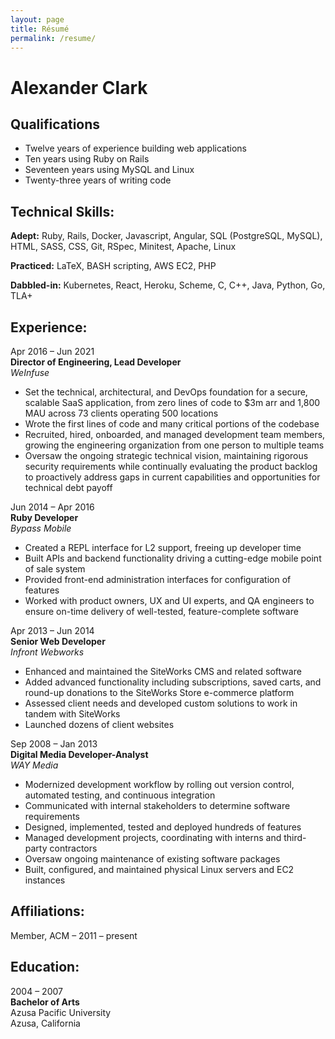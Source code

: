 ```yaml
---
layout: page
title: Résumé
permalink: /resume/
---
```


# Alexander Clark
## Qualifications

* Twelve years of experience building web applications
* Ten years using Ruby on Rails
* Seventeen years using MySQL and Linux
* Twenty-three years of writing code

## Technical Skills:

**Adept:** Ruby, Rails, Docker, Javascript, Angular, SQL (PostgreSQL, MySQL), HTML, SASS, CSS, Git, RSpec, Minitest, Apache, Linux

**Practiced:** LaTeX, BASH scripting, AWS EC2, PHP

**Dabbled-in:** Kubernetes, React, Heroku, Scheme, C, C++, Java, Python, Go, TLA+

## Experience:

Apr 2016 – Jun 2021<br />
**Director of Engineering, Lead Developer**<br />
*WeInfuse*

* Set the technical, architectural, and DevOps foundation for a secure, scalable SaaS application, from zero lines of code to $3m arr and 1,800 MAU across 73 clients operating 500 locations
* Wrote the first lines of code and many critical portions of the codebase
* Recruited, hired, onboarded, and managed development team members, growing the engineering organization from one person to multiple teams
* Oversaw the ongoing strategic technical vision, maintaining rigorous security requirements while continually evaluating the product backlog to proactively address gaps in current capabilities and opportunities for technical debt payoff

Jun 2014 – Apr 2016<br />
**Ruby Developer**<br />
*Bypass Mobile*

* Created a REPL interface for L2 support, freeing up developer time
* Built APIs and backend functionality driving a cutting-edge mobile point of sale system
* Provided front-end administration interfaces for configuration of features
* Worked with product owners, UX and UI experts, and QA engineers to ensure on-time delivery of well-tested, feature-complete software

Apr 2013 – Jun 2014<br />
**Senior Web Developer**<br />
*Infront Webworks*

* Enhanced and maintained the SiteWorks CMS and related software
* Added advanced functionality including subscriptions, saved carts, and round-up donations to the SiteWorks Store e-commerce platform
* Assessed client needs and developed custom solutions to work in tandem with SiteWorks
* Launched dozens of client websites

Sep 2008 – Jan 2013<br />
**Digital Media Developer-Analyst**<br />
*WAY Media*

* Modernized development workflow by rolling out version control, automated testing, and continuous integration
* Communicated with internal stakeholders to determine software requirements
* Designed, implemented, tested and deployed hundreds of features
* Managed development projects, coordinating with interns and third-party contractors
* Oversaw ongoing maintenance of existing software packages
* Built, configured, and maintained physical Linux servers and EC2 instances

## Affiliations:

Member, ACM &ndash; 2011 &ndash; present

## Education:
2004 – 2007<br />
**Bachelor of Arts**<br />
Azusa Pacific University<br />
Azusa, California
